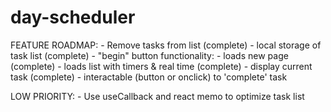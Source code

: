 # day-scheduler
FEATURE ROADMAP: 
    - Remove tasks from list (complete)
    - local storage of task list (complete)
    - "begin" button functionality: 
        - loads new page (complete)
        - loads list with timers & real time (complete)
        - display current task (complete)
        - interactable (button or onclick) to 'complete' task

LOW PRIORITY:
    - Use useCallback and react memo to optimize task list